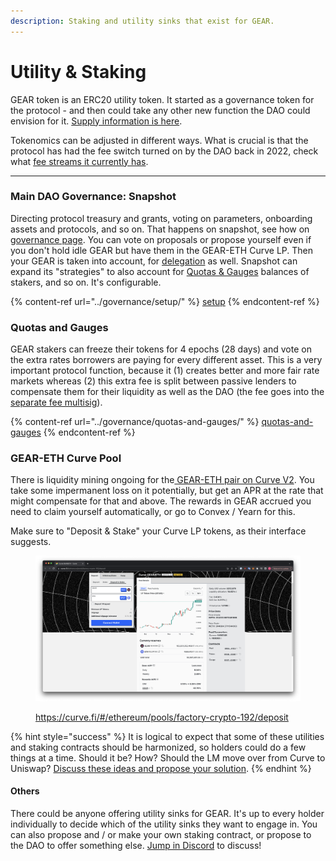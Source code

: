 ```yaml
---
description: Staking and utility sinks that exist for GEAR.
---
```


# Utility & Staking

GEAR token is an ERC20 utility token. It started as a governance token for the protocol - and then could take any other new function the DAO could envision for it. [Supply information is here](supply-information.md).

Tokenomics can be adjusted in different ways. What is crucial is that the protocol has had the fee switch turned on by the DAO back in 2022, check what [fee streams it currently has](../overview/protocol-fees.md).

***

### Main DAO Governance: Snapshot

Directing protocol treasury and grants, voting on parameters, onboarding assets and protocols, and so on. That happens on snapshot, see how on [governance page](../governance/setup/). You can vote on proposals or propose yourself even if you don't hold idle GEAR but have them in the GEAR-ETH Curve LP. Then your GEAR is taken into account, for [delegation](../governance/setup/community-delegates.md) as well. Snapshot can expand its "strategies" to also account for [Quotas & Gauges](utility-and-staking.md#quotas-and-gauges) balances of stakers, and so on. It's configurable.

{% content-ref url="../governance/setup/" %}
[setup](../governance/setup/)
{% endcontent-ref %}

### Quotas and Gauges

GEAR stakers can freeze their tokens for 4 epochs (28 days) and vote on the extra rates borrowers are paying for every different asset. This is a very important protocol function, because it (1) creates better and more fair rate markets whereas (2) this extra fee is split between passive lenders to compensate them for their liquidity as well as the DAO (the fee goes into the [separate fee multisig](../governance/setup/guards-multisigs.md#fee-temporary-guard-5-10)).&#x20;

{% content-ref url="../governance/quotas-and-gauges/" %}
[quotas-and-gauges](../governance/quotas-and-gauges/)
{% endcontent-ref %}

### GEAR-ETH Curve Pool

There is liquidity mining ongoing for the[ GEAR-ETH pair on Curve V2](https://curve.fi/#/ethereum/pools/factory-crypto-192/deposit). You take some impermanent loss on it potentially, but get an APR at the rate that might compensate for that and above. The rewards in GEAR accrued you need to claim yourself automatically, or go to Convex / Yearn for this.

Make sure to "Deposit & Stake" your Curve LP tokens, as their interface suggests.

<figure><img src="../.gitbook/assets/GEAR token Curve.png" alt=""><figcaption><p><a href="https://curve.fi/#/ethereum/pools/factory-crypto-192/deposit">https://curve.fi/#/ethereum/pools/factory-crypto-192/deposit</a></p></figcaption></figure>

{% hint style="success" %}
It is logical to expect that some of these utilities and staking contracts should be harmonized, so holders could do a few things at a time. Should it be? How? Should the LM move over from Curve to Uniswap? [Discuss these ideas and propose your solution](https://discord.com/channels/841203475606011905/1177177691842166844).
{% endhint %}

#### Others

There could be anyone offering utility sinks for GEAR. It's up to every holder individually to decide which of the utility sinks they want to engage in. You can also propose and / or make your own staking contract, or propose to the DAO to offer something else. [Jump in Discord](https://discord.gg/gearbox) to discuss!
